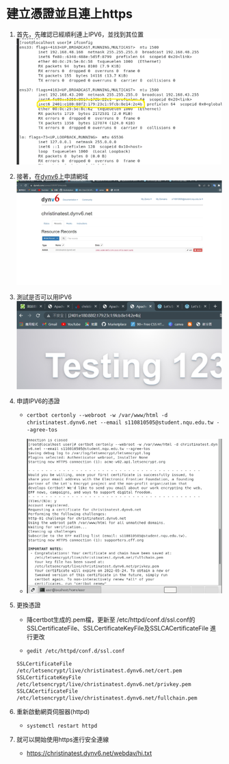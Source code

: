 # 建立憑證並且連上https
1. 首先，先確認已經順利連上IPV6，並找到其位置
![](pictures/ipv6.jpg)

2. 接著，在[dynv6](https://dynv6.com/zones/3393973/records)上申請網域
![](pictures/check.jpg)

3. 測試是否可以用IPV6
![](pictures/test.jpg)

4. 申請IPV6的憑證
    * `certbot certonly --webroot -w /var/www/html -d christinatest.dynv6.net --email s110810505@student.nqu.edu.tw --agree-tos`

    * ![](pictures/certificate.jpg)

5. 更換憑證
    * 降certbot生成的.pem檔，更新至 /etc/httpd/conf.d/ssl.conf的 SSLCertificateFile、SSLCertificateKeyFile及SSLCACertificateFile 進行更改

    * `gedit /etc/httpd/conf.d/ssl.conf`

    ```
    SSLCertificateFile /etc/letsencrypt/live/christinatest.dynv6.net/cert.pem
    SSLCertificateKeyFile /etc/letsencrypt/live/christinatest.dynv6.net/privkey.pem
    SSLCACertificateFile /etc/letsencrypt/live/christinatest.dynv6.net/fullchain.pem
    ```


6. 重新啟動網頁伺服器(httpd)
    * `systemctl restart httpd`

7. 就可以開始使用https進行安全連線
    * https://christinatest.dynv6.net/webdav/hi.txt

